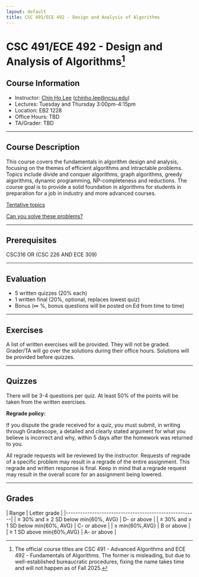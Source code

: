 ```yaml
---
layout: default
title: CSC 491/ECE 492 - Design and Analysis of Algorithms
---
```


# CSC 491/ECE 492 - Design and Analysis of Algorithms[^1]

## Course Information

- Instructor: [Chin Ho Lee](https://chinholee.github.io/) (chinho.lee@ncsu.edu)
- Lectures: Tuesday and Thursday 3:00pm-4:15pm
- Location: EB2 1228
- Office Hours:  TBD
- TA/Grader: TBD

---

## Course Description

This course covers the fundamentals in algorithm design and analysis, focusing on the themes of efficient algorithms and intractable problems.  Topics include divide and conquer algorithms, graph algorithms, greedy algorithms, dynamic programming, NP-completeness and reductions.  The course goal is to provide a solid foundation in algorithms for students in preparation for a job in industry and more advanced courses.


[Tentative topics](https://docs.google.com/spreadsheets/d/1X6hj10Pu_uYqfe0C2fZF-kVA_2OSmwFpOe8ZguE8SFE/edit?usp=sharing)

[Can you solve these problems?](examples.md)

---

## Prerequisites

CSC316 OR (CSC 226 AND ECE 309)

---

## Evaluation

- 5 written quizzes (20% each)
- 1 written final (20%, optional, replaces lowest quiz)
- Bonus (∞ %, bonus questions will be posted on Ed from time to time)

---

## Exercises

A list of written exercises will be provided.  They will not be graded.  Grader/TA will go over the solutions during their office hours.  Solutions will be provided before quizzes.

---

## Quizzes

There will be 3-4 questions per quiz.  At least 50% of the points will be taken from the written exercises.

**Regrade policy:**

If you dispute the grade received for a quiz, you must submit, in writing through Gradescope, a detailed and clearly stated argument for what you believe is incorrect and why, within 5 days after the homework was returned to you.

All regrade requests will be reviewed by the instructor.  Requests of regrade of a specific problem may result in a regrade of the entire assignment. This regrade and written response is final. Keep in mind that a regrade request may result in the overall score for an assignment being lowered.

---

## Grades

| Range                                  | Letter grade |
|-------------------------------------------------------|
| ≥ 30% and ≥ 2 SD below min{60%, AVG}   | D- or above  |
| ≥ 30% and ≥ 1 SD below min{60%, AVG}   | C- or above  |
| ≥ min{60%,AVG}                         | B  or above  |
| ≥ 1 SD above min{60%,AVG}              | A- or above  |


[^1]: The official course titles are CSC 491 - Advanced Algorithms and ECE 492 - Fundamentals of Algorithms.  The former is misleading, but due to well-established bureaucratic procedures, fixing the name takes time and will not happen as of Fall 2025.
